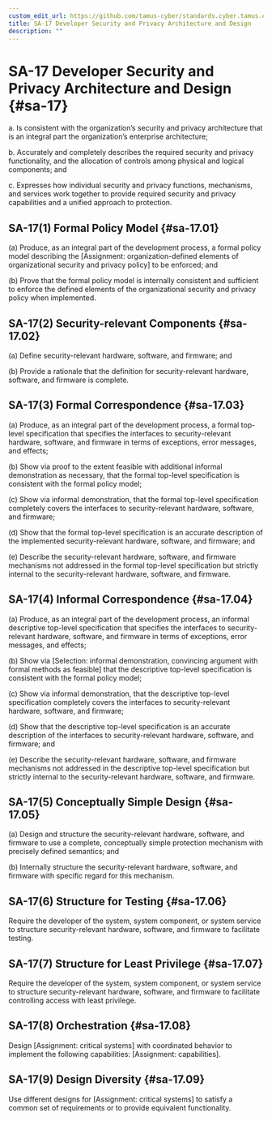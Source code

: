 ```yaml
---
custom_edit_url: https://github.com/tamus-cyber/standards.cyber.tamus.edu/tree/main/content/tamus.edu/TAMUS_profile.xml
title: SA-17 Developer Security and Privacy Architecture and Design
description: ""
---
```


# SA-17 Developer Security and Privacy Architecture and Design {#sa-17}

a. Is consistent with the organization’s security and privacy architecture that is an integral part the organization’s enterprise architecture;

b. Accurately and completely describes the required security and privacy functionality, and the allocation of controls among physical and logical components; and

c. Expresses how individual security and privacy functions, mechanisms, and services work together to provide required security and privacy capabilities and a unified approach to protection.

## SA-17(1) Formal Policy Model {#sa-17.01}

(a) Produce, as an integral part of the development process, a formal policy model describing the [Assignment: organization-defined elements of organizational security and privacy policy] to be enforced; and

(b) Prove that the formal policy model is internally consistent and sufficient to enforce the defined elements of the organizational security and privacy policy when implemented.

## SA-17(2) Security-relevant Components {#sa-17.02}

(a) Define security-relevant hardware, software, and firmware; and

(b) Provide a rationale that the definition for security-relevant hardware, software, and firmware is complete.

## SA-17(3) Formal Correspondence {#sa-17.03}

(a) Produce, as an integral part of the development process, a formal top-level specification that specifies the interfaces to security-relevant hardware, software, and firmware in terms of exceptions, error messages, and effects;

(b) Show via proof to the extent feasible with additional informal demonstration as necessary, that the formal top-level specification is consistent with the formal policy model;

(c) Show via informal demonstration, that the formal top-level specification completely covers the interfaces to security-relevant hardware, software, and firmware;

(d) Show that the formal top-level specification is an accurate description of the implemented security-relevant hardware, software, and firmware; and

(e) Describe the security-relevant hardware, software, and firmware mechanisms not addressed in the formal top-level specification but strictly internal to the security-relevant hardware, software, and firmware.

## SA-17(4) Informal Correspondence {#sa-17.04}

(a) Produce, as an integral part of the development process, an informal descriptive top-level specification that specifies the interfaces to security-relevant hardware, software, and firmware in terms of exceptions, error messages, and effects;

(b) Show via [Selection: informal demonstration, convincing argument with formal methods as feasible] that the descriptive top-level specification is consistent with the formal policy model;

(c) Show via informal demonstration, that the descriptive top-level specification completely covers the interfaces to security-relevant hardware, software, and firmware;

(d) Show that the descriptive top-level specification is an accurate description of the interfaces to security-relevant hardware, software, and firmware; and

(e) Describe the security-relevant hardware, software, and firmware mechanisms not addressed in the descriptive top-level specification but strictly internal to the security-relevant hardware, software, and firmware.

## SA-17(5) Conceptually Simple Design {#sa-17.05}

(a) Design and structure the security-relevant hardware, software, and firmware to use a complete, conceptually simple protection mechanism with precisely defined semantics; and

(b) Internally structure the security-relevant hardware, software, and firmware with specific regard for this mechanism.

## SA-17(6) Structure for Testing {#sa-17.06}

Require the developer of the system, system component, or system service to structure security-relevant hardware, software, and firmware to facilitate testing.

## SA-17(7) Structure for Least Privilege {#sa-17.07}

Require the developer of the system, system component, or system service to structure security-relevant hardware, software, and firmware to facilitate controlling access with least privilege.

## SA-17(8) Orchestration {#sa-17.08}

Design [Assignment: critical systems] with coordinated behavior to implement the following capabilities: [Assignment: capabilities].

## SA-17(9) Design Diversity {#sa-17.09}

Use different designs for [Assignment: critical systems] to satisfy a common set of requirements or to provide equivalent functionality.

